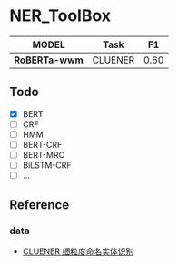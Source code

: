 # NER_ToolBox

| MODEL            | Task    |    F1    |
| ---------------- | ------- |--------- |
| **RoBERTa-wwm**  | CLUENER |   0.60   | 


## Todo
- [x] BERT 
- [ ] CRF
- [ ] HMM
- [ ] BERT-CRF
- [ ] BERT-MRC
- [ ] BiLSTM-CRF
- [ ] ...

## Reference
### data
* [CLUENER 细粒度命名实体识别](https://github.com/CLUEbenchmark/CLUENER2020)